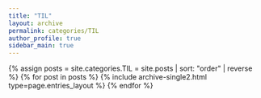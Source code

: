 ```yaml
---
title: "TIL"
layout: archive
permalink: categories/TIL
author_profile: true
sidebar_main: true
---
```


{% assign posts = site.categories.TIL = site.posts | sort: "order" | reverse %}
{% for post in posts %}
    {% include archive-single2.html type=page.entries_layout %}
{% endfor %}